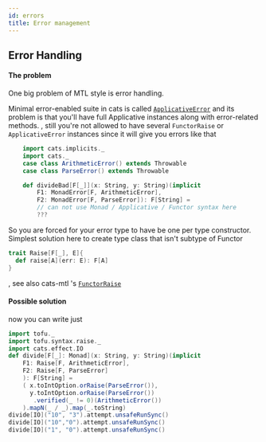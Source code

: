 ```yaml
---
id: errors
title: Error management
---
```


## Error Handling

#### The problem
One big problem of MTL style is error handling.

Minimal error-enabled suite in cats is called [`ApplicativeError`](https://typelevel.org/cats/api/cats/ApplicativeError.html) and its problem is that you'll have full Applicative instances along with error-related methods.
, still you're not allowed to have several `FunctorRaise` or `ApplicativeError` instances since it will give you errors like that
```scala mdoc
    import cats.implicits._
    import cats._
    case class ArithmeticError() extends Throwable
    case class ParseError() extends Throwable

    def divideBad[F[_]](x: String, y: String)(implicit 
        F1: MonadError[F, ArithmeticError],
        F2: MonadError[F, ParseError]): F[String] = 
        // can not use Monad / Applicative / Functor syntax here
        ???
```

So you are forced for your error type to have be one per type constructor.
Simplest solution here to create type class that isn't subtype of Functor 


```scala
trait Raise[F[_], E]{
  def raise[A](err: E): F[A]
}
```
, see also 
cats-mtl 's [`FunctorRaise`](https://typelevel.org/cats-mtl/mtl-classes/functorraise.html)

#### Possible solution
now you can write just
```scala mdoc
import tofu._
import tofu.syntax.raise._
import cats.effect.IO
def divide[F[_]: Monad](x: String, y: String)(implicit 
    F1: Raise[F, ArithmeticError],
    F2: Raise[F, ParseError]
    ): F[String] = 
    ( x.toIntOption.orRaise(ParseError()),
      y.toIntOption.orRaise(ParseError())
       .verified(_ != 0)(ArithmeticError())
    ).mapN(_ / _).map(_.toString)
divide[IO]("10", "3").attempt.unsafeRunSync()
divide[IO]("10","0").attempt.unsafeRunSync()
divide[IO]("1", "0").attempt.unsafeRunSync()
        
```

